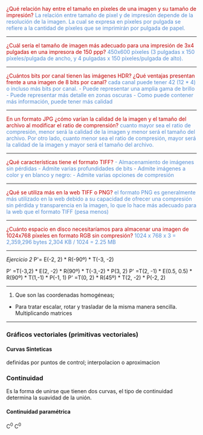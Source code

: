 <font color="#c00000">¿Qué relación hay entre el tamaño en píxeles de una imagen y su tamaño de impresión? </font>
<font color="#548dd4">La relación entre tamaño de pixel y de impresión depende de la resolución de la imagen. La cual se expresa en píxeles por pulgada se refiere a la cantidad de píxeles que se imprimirán por pulgada de papel.</font>

---
<font color="#c00000">¿Cuál sería el tamaño de imagen más adecuado para una impresión de 3x4 pulgadas en una impresora de 150 ppp?</font>
<font color="#548dd4">450x600 píxeles (3 pulgadas x 150 píxeles/pulgada de ancho, y 4 pulgadas x 150 píxeles/pulgada de alto).</font>

---
<font color="#c00000">¿Cuántos bits por canal tienen las imágenes HDR? ¿Qué ventajas presentan frente a una imagen de 8 bits por canal?</font>
<font color="#548dd4">cada canal puede tener 42 (12 * 4) o incluso más bits por canal.</font>
<font color="#548dd4">- Puede representar una amplia gama de brillo</font>
<font color="#548dd4">- Puede representar más detalle en zonas oscuras</font>
<font color="#548dd4">- Como puede contener más información, puede tener más calidad</font>

---
<font color="#c00000">En un formato JPG ¿cómo varían la calidad de la imagen y el tamaño del archivo al modificar el ratio de comprensión?</font>
<font color="#548dd4">cuanto mayor sea el ratio de compresión, menor será la calidad de la imagen y menor será el tamaño del archivo. Por otro lado, cuanto menor sea el ratio de compresión, mayor será la calidad de la imagen y mayor será el tamaño del archivo.</font>

---
<font color="#c00000">¿Qué características tiene el formato TIFF?</font>
<font color="#548dd4">- Almacenamiento de imágenes sin pérdidas</font>
<font color="#548dd4">- Admite varias profundidades de bits</font>
<font color="#548dd4">- Admite imágenes a color y en blanco y negro:</font>
<font color="#548dd4">- Admite varias opciones de compresión</font>

---
<font color="#c00000">¿Qué se utiliza más en la web TIFF o PNG?</font>
<font color="#548dd4">el formato PNG es generalmente más utilizado en la web debido a su capacidad de ofrecer una compresión sin pérdida y transparencia en la imagen, lo que lo hace más adecuado para la web que el formato TIFF (pesa menos)</font>

---
<font color="#c00000">¿Cuánto espacio en disco necesitaríamos para almacenar una imagen de 1024x768 píxeles en formato RGB sin compresión?</font>
<font color="#548dd4">1024 x 768 x 3 = 2,359,296 bytes</font>
<font color="#548dd4">2,304 KB / 1024 = 2.25 MB</font>

---
_Ejercicio 2_
P'= E(-2, 2) * R(-90º) * T(-3, -2)

P' =T(-3,2) * E(2, -2) * R(90º) * T(-3,-2) * P(3, 2)
P' =T(2, -1) * E(0.5, 0.5) * R(90º) * T(1,-1) * P(-1, 1)
P' =T(0, 2) * R(45º) * T(2, -2) * P(-2, 2)

---
1. Que son las coordenadas homogéneas;
- Para tratar escalar, rotar y trasladar de la misma manera sencilla. Multiplicando matrices
---
### Gráficos vectoriales (primitivas vectoriales)
#### Curvas Sinteticas
definidas por puntos de control; interpolacion o aproximacion

### Continuidad
Es la forma de unirse que tienen dos curvas, el tipo de continuidad determina la suavidad de la unión.
#### Continuidad paramétrica
C<sup>0</sup>
C<sup>0</sup>

